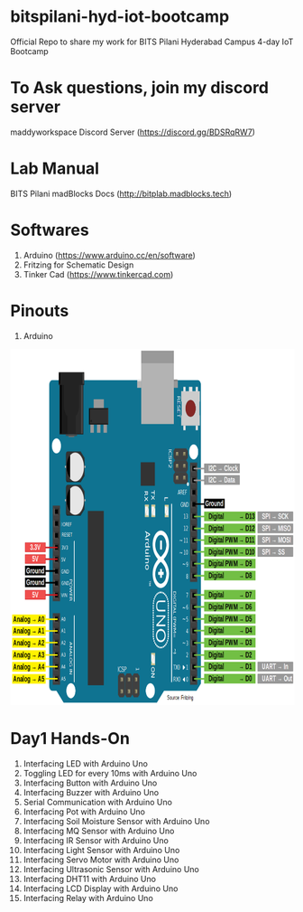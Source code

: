 # bitspilani-hyd-iot-bootcamp
Official Repo to share my work for BITS Pilani Hyderabad Campus 4-day IoT Bootcamp

# To Ask questions, join my discord server
maddyworkspace Discord Server (https://discord.gg/BDSRqRW7)

# Lab Manual
BITS Pilani madBlocks Docs (http://bitplab.madblocks.tech)

# Softwares
1. Arduino (https://www.arduino.cc/en/software)
2. Fritzing for Schematic Design
3. Tinker Cad (https://www.tinkercad.com)

# Pinouts

1. Arduino
<img src="Arduino-Uno-Pinout-1.png"  width="895" height="631"/>

# Day1 Hands-On
01. Interfacing LED with Arduino Uno
02. Toggling LED for every 10ms with Arduino Uno
03. Interfacing Button with Arduino Uno
04. Interfacing Buzzer with Arduino Uno
05. Serial Communication with Arduino Uno
06. Interfacing Pot with Arduino Uno
07. Interfacing Soil Moisture Sensor with Arduino Uno
08. Interfacing MQ Sensor with Arduino Uno
09. Interfacing IR Sensor with Arduino Uno
10. Interfacing Light Sensor with Arduino Uno
11. Interfacing Servo Motor with Arduino Uno
12. Interfacing Ultrasonic Sensor with Arduino Uno
13. Interfacing DHT11 with Arduino Uno
14. Interfacing LCD Display with Arduino Uno
15. Interfacing Relay with Arduino Uno
